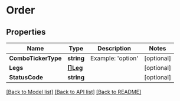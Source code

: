 # Order

## Properties

Name | Type | Description | Notes
------------ | ------------- | ------------- | -------------
**ComboTickerType** | **string** | Example: &#39;option&#39; | [optional] 
**Legs** | [**[]Leg**](Leg.md) |  | [optional] 
**StatusCode** | **string** |  | [optional] 

[[Back to Model list]](../README.md#documentation-for-models) [[Back to API list]](../README.md#documentation-for-api-endpoints) [[Back to README]](../README.md)



